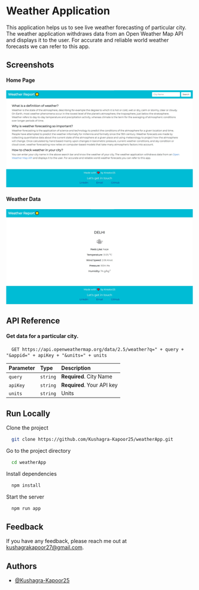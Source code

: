 
# Weather Application

This application helps us to see live weather forecasting of 
particular city. The weather application withdraws data from an 
Open Weather Map API and displays it to the user. For accurate 
and reliable world weather forecasts we can refer to this app.



## Screenshots

#### Home Page
<img src="public/images/WeatherApp1.jpg" width="600">

#### Weather Data
<img src="public/images/WeatherApp2.jpg" width="600">
  
## API Reference

#### Get data for a particular city.

```http
  GET https://api.openweathermap.org/data/2.5/weather?q=" + query + "&appid=" + apiKey + "&units=" + units
```

| Parameter | Type     | Description                |
| :-------- | :------- | :------------------------- |
| `query` | `string` | **Required**. City Name |
| `apiKey` | `string` | **Required**. Your API key |
| `units` | `string` | Units |


## Run Locally

Clone the project

```bash
  git clone https://github.com/Kushagra-Kapoor25/weatherApp.git
```

Go to the project directory

```bash
  cd weatherApp
```

Install dependencies

```bash
  npm install
```

Start the server

```bash
  npm run app
```

  

## Feedback
If you have any feedback, please reach me out at kushagrakapoor27@gmail.com.

## Authors
- [@Kushagra-Kapoor25](https://github.com/Kushagra-Kapoor25)

  

  

